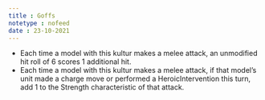 ```yaml
---
title : Goffs
notetype : nofeed
date : 23-10-2021
---
```


-   Each time a model with this kultur makes a melee attack, an unmodified hit roll of 6 scores 1 additional hit.
-   Each time a model with this kultur makes a melee attack, if that model’s unit made a charge move or performed a HeroicIntervention this turn, add 1 to the Strength characteristic of that attack.